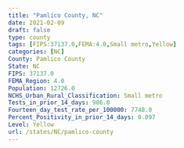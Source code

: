 ```yaml
---
title: "Pamlico County, NC"
date: 2021-02-09
draft: false
type: county
tags: [FIPS:37137.0,FEMA:4.0,Small metro,Yellow]
categories: [NC]
County: Pamlico County
State: NC
FIPS: 37137.0
FEMA_Region: 4.0
Population: 12726.0
NCHS_Urban_Rural_Classification: Small metro
Tests_in_prior_14_days: 986.0
Fourteen_day_test_rate_per_100000: 7748.0
Percent_Positivity_in_prior_14_days: 0.097
Level: Yellow
url: /states/NC/pamlico-county
---
```




